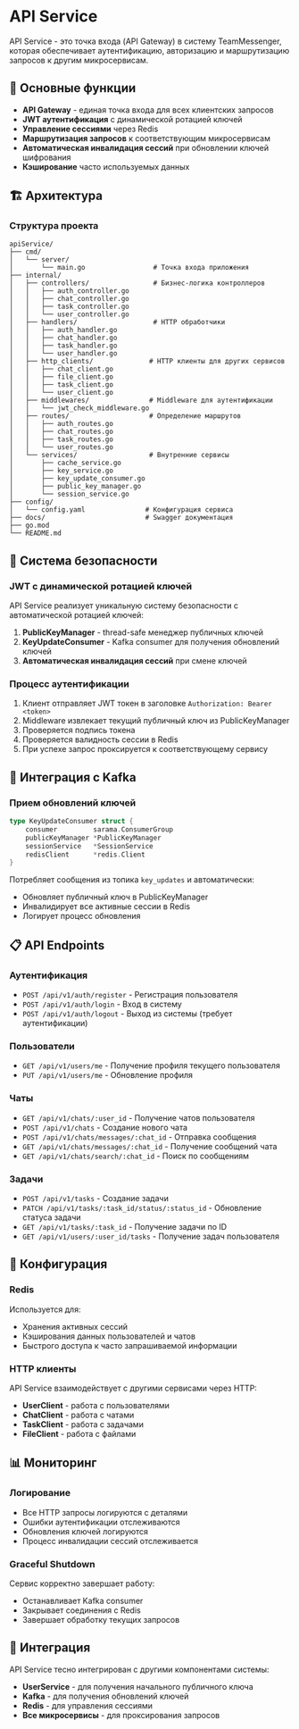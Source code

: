 # API Service

API Service - это точка входа (API Gateway) в систему TeamMessenger, которая обеспечивает аутентификацию, авторизацию и маршрутизацию запросов к другим микросервисам.

## 🎯 Основные функции

- **API Gateway** - единая точка входа для всех клиентских запросов
- **JWT аутентификация** с динамической ротацией ключей
- **Управление сессиями** через Redis
- **Маршрутизация запросов** к соответствующим микросервисам
- **Автоматическая инвалидация сессий** при обновлении ключей шифрования
- **Кэширование** часто используемых данных

## 🏗️ Архитектура

### Структура проекта
```
apiService/
├── cmd/
│   └── server/
│       └── main.go                 # Точка входа приложения
├── internal/
│   ├── controllers/                # Бизнес-логика контроллеров
│   │   ├── auth_controller.go
│   │   ├── chat_controller.go
│   │   ├── task_controller.go
│   │   └── user_controller.go
│   ├── handlers/                   # HTTP обработчики
│   │   ├── auth_handler.go
│   │   ├── chat_handler.go
│   │   ├── task_handler.go
│   │   └── user_handler.go
│   ├── http_clients/              # HTTP клиенты для других сервисов
│   │   ├── chat_client.go
│   │   ├── file_client.go
│   │   ├── task_client.go
│   │   └── user_client.go
│   ├── middlewares/               # Middleware для аутентификации
│   │   └── jwt_check_middleware.go
│   ├── routes/                    # Определение маршрутов
│   │   ├── auth_routes.go
│   │   ├── chat_routes.go
│   │   ├── task_routes.go
│   │   └── user_routes.go
│   └── services/                  # Внутренние сервисы
│       ├── cache_service.go
│       ├── key_service.go
│       ├── key_update_consumer.go
│       ├── public_key_manager.go
│       └── session_service.go
├── config/
│   └── config.yaml               # Конфигурация сервиса
├── docs/                         # Swagger документация
├── go.mod
└── README.md
```

## 🔐 Система безопасности

### JWT с динамической ротацией ключей

API Service реализует уникальную систему безопасности с автоматической ротацией ключей:

1. **PublicKeyManager** - thread-safe менеджер публичных ключей
2. **KeyUpdateConsumer** - Kafka consumer для получения обновлений ключей
3. **Автоматическая инвалидация сессий** при смене ключей

### Процесс аутентификации

1. Клиент отправляет JWT токен в заголовке `Authorization: Bearer <token>`
2. Middleware извлекает текущий публичный ключ из PublicKeyManager
3. Проверяется подпись токена
4. Проверяется валидность сессии в Redis
5. При успехе запрос проксируется к соответствующему сервису

## 🔄 Интеграция с Kafka

### Прием обновлений ключей

```go
type KeyUpdateConsumer struct {
    consumer         sarama.ConsumerGroup
    publicKeyManager *PublicKeyManager
    sessionService   *SessionService
    redisClient      *redis.Client
}
```

Потребляет сообщения из топика `key_updates` и автоматически:
- Обновляет публичный ключ в PublicKeyManager
- Инвалидирует все активные сессии в Redis
- Логирует процесс обновления

## 📋 API Endpoints

### Аутентификация
- `POST /api/v1/auth/register` - Регистрация пользователя
- `POST /api/v1/auth/login` - Вход в систему
- `POST /api/v1/auth/logout` - Выход из системы (требует аутентификации)

### Пользователи
- `GET /api/v1/users/me` - Получение профиля текущего пользователя
- `PUT /api/v1/users/me` - Обновление профиля

### Чаты
- `GET /api/v1/chats/:user_id` - Получение чатов пользователя
- `POST /api/v1/chats` - Создание нового чата
- `POST /api/v1/chats/messages/:chat_id` - Отправка сообщения
- `GET /api/v1/chats/messages/:chat_id` - Получение сообщений чата
- `GET /api/v1/chats/search/:chat_id` - Поиск по сообщениям

### Задачи
- `POST /api/v1/tasks` - Создание задачи
- `PATCH /api/v1/tasks/:task_id/status/:status_id` - Обновление статуса задачи
- `GET /api/v1/tasks/:task_id` - Получение задачи по ID
- `GET /api/v1/users/:user_id/tasks` - Получение задач пользователя

## 🔧 Конфигурация

### Redis
Используется для:
- Хранения активных сессий
- Кэширования данных пользователей и чатов
- Быстрого доступа к часто запрашиваемой информации

### HTTP клиенты
API Service взаимодействует с другими сервисами через HTTP:
- **UserClient** - работа с пользователями
- **ChatClient** - работа с чатами
- **TaskClient** - работа с задачами
- **FileClient** - работа с файлами

## 📊 Мониторинг

### Логирование
- Все HTTP запросы логируются с деталями
- Ошибки аутентификации отслеживаются
- Обновления ключей логируются
- Процесс инвалидации сессий отслеживается

### Graceful Shutdown
Сервис корректно завершает работу:
- Останавливает Kafka consumer
- Закрывает соединения с Redis
- Завершает обработку текущих запросов

## 🔄 Интеграция

API Service тесно интегрирован с другими компонентами системы:
- **UserService** - для получения начального публичного ключа
- **Kafka** - для получения обновлений ключей
- **Redis** - для управления сессиями
- **Все микросервисы** - для проксирования запросов